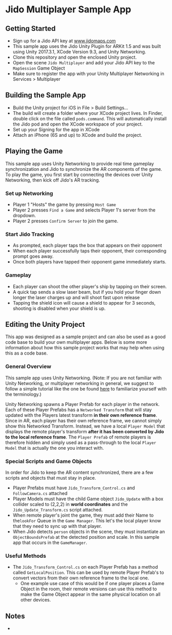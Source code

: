 # Jido Multiplayer Sample App
## Getting Started
- Sign up for a Jido API key at www.jidomaps.com
- This sample app uses the Jido Unity Plugin for ARKit 1.5 and was built using Unity 2017.3.1, XCode Version 9.3, and Unity Networking.
- Clone this repository and open the enclosed Unity project. 
- Open the scene `Jido Multiplayer` and add your Jido API key to the `MapSession` Game Object
- Make sure to register the app with your Unity Multiplayer Networking in Services > Multiplayer
## Building the Sample App
- Build the Unity project  for iOS in File > Build Settings...
- The build will create a folder where your XCode project lives. In Finder, double click on the file called `pods.command`. This will automatically install the Jido pod and open the XCode workspace of your project.
- Set up your Signing for the app in XCode
- Attach an iPhone (6S and up) to XCode and build the project.
## Playing the Game
This sample app uses Unity Networking to provide real time gameplay synchronization and Jido to synchronize the AR components of the game. To play the game, you first start by connecting the devices over Unity Networking, then kick off Jido's AR tracking.
### Set up Networking
- Player 1 "Hosts" the game by pressing `Host Game`
- Player 2 presses `Find a Game` and selects Player 1's server from the dropdown. 
- Player 2 presses `Confirm Server` to join the game.
### Start Jido Tracking
- As prompted, each player taps the box that appears on their opponent
- When each player successfully taps their opponent, their corresponding prompt goes away.
- Once both players have tapped their opponent game immediately starts.
### Gameplay
- Each player can shoot the other player's ship by tapping on their screen. 
- A quick tap sends a slow laser beam, but if you hold your finger down longer the laser charges up and will shoot fast upon release
- Tapping the shield icon will cause a shield to appear for 3 seconds, shooting is disabled when your shield is up.

## Editing the Unity Project
This app was designed as a sample project and can also be used as a good code base to build your own multiplayer apps. Below is some more information about how this sample project works that may help when using this as a code base.
### General Overview
This sample app uses Unity Networking. (Note: If you are not familiar with Unity Networking, or multiplayer networking in general, we suggest to follow a simple tutorial like the one be found [here](https://unity3d.com/learn/tutorials/topics/multiplayer-networking/introduction-simple-multiplayer-example?playlist=29690) to familiarize yourself with the terminology.)

Unity Networking spawns a Player Prefab for each player in the network. Each of these Player Prefabs has a `Networked Transform` that will stay updated with the Players latest transform **in their own reference frame**. Since in AR, each player has their own reference frame, we cannot simply show this Networked Transform. Instead, we have a local `Player Model` that displays the remote player's transform **after it has been converted by Jido to the local reference frame**. The `Player Prefab` of remote players is therefore hidden and simply used as a pass-through to the local `Player Model` that is actually the one you interact with.

### Special Scripts and Game Objects
In order for Jido to keep the AR content synchronized, there are a few scripts and objects that must stay in place.
- Player Prefabs must have `Jido_Transform_Control.cs` and `FollowCamera.cs` attached
- Player Models must have the child Game object `Jido_Update` with a box collider scaled to (2,2,2) in **world coordinates** and the `Jido_Update_Transform.cs` script attached.
- When remote player's joint the game, they must add their Name to the`lookFor` Queue in the `Game Manager`. This let's the local player know that they need to sync up with that player.
- When Jido detects `person` objects in the scene, they must instantiate an `ObjectBoundsPrefab` at the detected position and scale. In this sample app that occurs in the `GameManager`.

### Useful Methods
- The `Jido_Transform_Control.cs` on each Player Prefab has a method called `GetLocalPosition`. This can be used by remote Player Prefab's to convert vectors from their own reference frame to the local one. 
	- One example use case of this would be if one player places a Game Object in the room, their remote versions can use this method to make the Game Object appear in the same physical location on all other devices.

## Notes
- 
